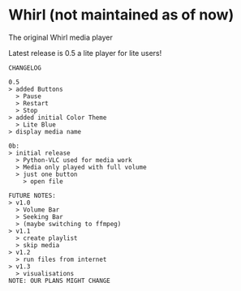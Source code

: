 # Whirl (not maintained as of now)
The original Whirl media player

Latest release is 0.5
a lite player for lite users!
```
CHANGELOG

0.5
> added Buttons
  > Pause
  > Restart
  > Stop
> added initial Color Theme
  > Lite Blue
> display media name

0b:
> initial release
  > Python-VLC used for media work
  > Media only played with full volume
  > just one button
    > open file
```

```
FUTURE NOTES:
> v1.0
  > Volume Bar
  > Seeking Bar
  > (maybe switching to ffmpeg)
> v1.1
  > create playlist
  > skip media
> v1.2
  > run files from internet
> v1.3
  > visualisations
NOTE: OUR PLANS MIGHT CHANGE
```
